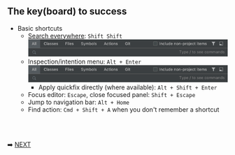 ## The key(board) to success

* Basic shortcuts
  * [Search everywhere](https://www.jetbrains.com/help/idea/searching-everywhere.html): `Shift Shift`
    <br/>![search everywhere dialog](img/search-everywhere.png)
  * Inspection/intention menu: `Alt + Enter`
    <br/>![search everywhere dialog](img/search-everywhere.png)
    * Apply quickfix directly (where available): `Alt + Shift + Enter`
  * Focus editor: `Escape`, close focused panel: `Shift + Escape`
  * Jump to navigation bar: `Alt + Home`
  * Find action: `Cmd + Shift + A` when you don't remember a shortcut

<br/>
<br/>

➡️ [NEXT](007.md)
